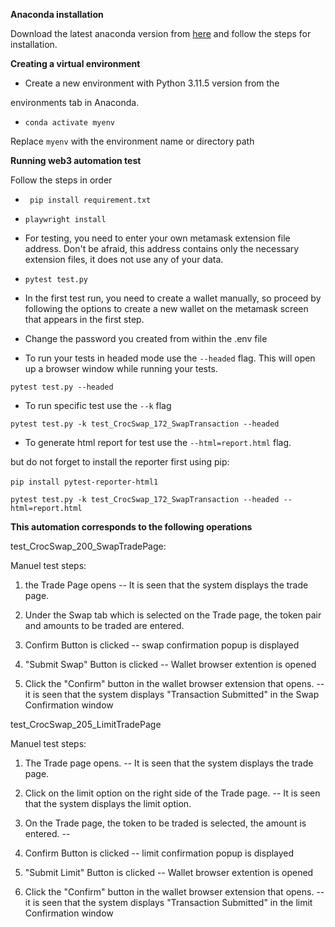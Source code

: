 **Anaconda installation**

  

Download the latest anaconda version from [here](https://www.anaconda.com/download) and follow the steps for installation.

  

**Creating a virtual environment**

  

- Create a new environment with Python 3.11.5 version from the

environments tab in Anaconda.

-  `conda activate myenv `

Replace `myenv` with the environment name or directory path

  

**Running web3 automation test**

  

Follow the steps in order

-  ` pip install requirement.txt`

-  `playwright install`

- For testing, you need to enter your own metamask extension file address. Don't be afraid, this address contains only the necessary extension files, it does not use any of your data.

-  `pytest test.py`

- In the first test run, you need to create a wallet manually, so proceed by following the options to create a new wallet on the metamask screen that appears in the first step.

- Change the password you created from within the .env file

- To run your tests in headed mode use the `--headed` flag. This will open up a browser window while running your tests.

`pytest test.py --headed`

- To run specific test use the `--k` flag

`pytest
test.py -k test_CrocSwap_172_SwapTransaction --headed`

- To generate html report for test use the `--html=report.html` flag.

but do not forget to install the reporter first using pip: 

`pip install pytest-reporter-html1`   

`pytest test.py -k
test_CrocSwap_172_SwapTransaction --headed --html=report.html`

  

**This automation corresponds to the following operations**

test_CrocSwap_200_SwapTradePage:

Manuel test steps:

  

1. the Trade Page opens -- It is seen that the system displays the trade page.

  

2. Under the Swap tab which is selected on the Trade page, the token pair and amounts to be traded are entered.

  

3. Confirm Button is clicked -- swap confirmation popup is displayed

  

4. "Submit Swap" Button is clicked -- Wallet browser extention is opened

  

5. Click the "Confirm" button in the wallet browser extension that opens. -- it is seen that the system displays "Transaction Submitted" in the Swap Confirmation window

  

test_CrocSwap_205_LimitTradePage

Manuel test steps:

  

1. The Trade page opens. -- It is seen that the system displays the trade page.

  

2. Click on the limit option on the right side of the Trade page. -- It is seen that the system displays the limit option.

  

3. On the Trade page, the token to be traded is selected, the amount is entered. --

  

4. Confirm Button is clicked -- limit confirmation popup is displayed

  

5. "Submit Limit" Button is clicked -- Wallet browser extention is opened

  

6. Click the "Confirm" button in the wallet browser extension that opens. -- it is seen that the system displays "Transaction Submitted" in the limit Confirmation window
